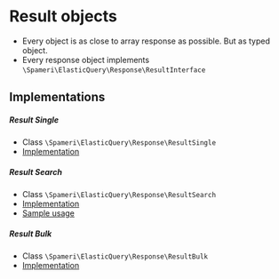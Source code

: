 # Result objects

- Every object is as close to array response as possible. But as typed object.
- Every response object implements `\Spameri\ElasticQuery\Response\ResultInterface`

## Implementations
##### Result Single
- Class `\Spameri\ElasticQuery\Response\ResultSingle`
- [Implementation](https://github.com/Spameri/ElasticQuery/blob/master/src/Response/ResultSingle.php)

##### Result Search
- Class `\Spameri\ElasticQuery\Response\ResultSearch`
- [Implementation](https://github.com/Spameri/ElasticQuery/blob/master/src/Response/ResultSearch.php)
- [Sample usage](https://github.com/Spameri/ElasticQuery/blob/master/tests/SpameriTests/ElasticQuery/Response/Result.phpt#L76)

##### Result Bulk
- Class `\Spameri\ElasticQuery\Response\ResultBulk`
- [Implementation](https://github.com/Spameri/ElasticQuery/blob/master/src/Response/ResultBulk.php)
